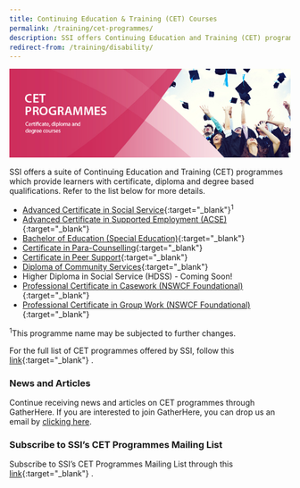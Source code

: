 ```yaml
---
title: Continuing Education & Training (CET) Courses 
permalink: /training/cet-programmes/
description: SSI offers Continuing Education and Training (CET) programmes which provides certificate, diploma and degree based qualifications. Learn more!
redirect-from: /training/disability/
---
```


![Social Service Institute (SSI) Singapore - Continuing Education & Training (CET) Courses](/images/training/CET-programmes-SSI_header-banner-757-x-239px10.jpg)


SSI offers a suite of Continuing Education and Training (CET) programmes which provide learners with certificate, diploma and degree based qualifications. Refer to the list below for more details.

-   [Advanced Certificate in Social Service](/training/cet-programmes/advanced-certificate-in-social-service/){:target="_blank"}<sup>1</sup>
-   [Advanced Certificate in Supported Employment (ACSE)](/training/cet-programmes/advance-certificate-in-supported-employment/){:target="_blank"}   
-   [Bachelor of Education (Special Education)](/training/cet-programmes/bachelor-of-education-(special-education)/){:target="_blank"}   
-   [Certificate in Para-Counselling](/training/cet-programmes/certificate-in-para-counselling/){:target="_blank"}   
-   [Certificate in Peer Support](/training/cet-programmes/certificate-in-peer-support/){:target="_blank"}   
-   [Diploma of Community Services](/training/cet-programmes/diploma-of-community-services/){:target="_blank"}   
-   Higher Diploma in Social Service (HDSS) - Coming Soon!
-   [Professional Certificate in Casework (NSWCF Foundational)](/training/cet-programmes/professional-certificate-in-casework-(NSWCF-foundational)/){:target="_blank"}   
-   [Professional Certificate in Group Work (NSWCF Foundational)](/training/cet-programmes/Professional-Certificate-in-Group-Work-(NSWCF-Foundational)/){:target="_blank"}   

<sup>1</sup>This programme name may be subjected to further changes.

For the full list of CET programmes offered by SSI, follow this  [link](http://e-services.ncss.gov.sg/Training/Course/TemplateSearch?Filter.Keyword=&Filter.CourseDatesString=&Filter.TypeOfCourse.Value=&Filter.TypeOfCourse.Label=&Filter.CourseSubCategory.Id=5e1ea9bb-b828-e611-8112-000c296ee03a&Filter.CourseSubCategory.LogicalName=nis_coursesubcategory&Filter.CourseSubCategory.Name=CET+Programmes&Filter.CourseSubCategory.ToRemove=){:target="_blank"}   .

### **News and Articles**

Continue receiving news and articles on CET programmes through GatherHere. If you are interested to join GatherHere, you can drop us an email by [clicking here](mailto:techservices1@gatherhere.sg).

### **Subscribe to SSI’s CET Programmes Mailing List**

Subscribe to SSI’s CET Programmes Mailing List through this  [link](https://form.gov.sg/5f19b046fd23f90011ba7246){:target="_blank"}   .
